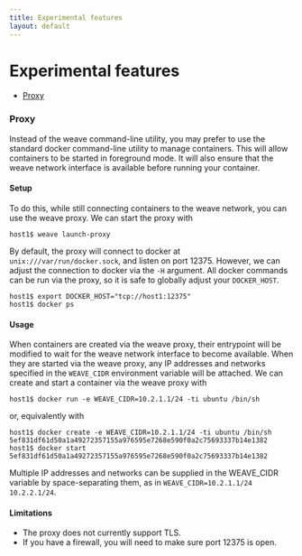 ```yaml
---
title: Experimental features
layout: default
---
```


# Experimental features

 * [Proxy](#proxy)

### <a name="proxy"></a>Proxy

Instead of the weave command-line utility, you may prefer to use the standard
docker command-line utility to manage containers. This will allow containers to
be started in foreground mode. It will also ensure that the weave network
interface is available before running your container.

#### Setup

To do this, while still connecting containers to the weave network, you can use
the weave proxy. We can start the proxy with

    host1$ weave launch-proxy

By default, the proxy will connect to docker at `unix:///var/run/docker.sock`,
and listen on port 12375. However, we can adjust the connection to docker via
the `-H` argument. All docker commands can be run via the proxy, so it is safe
to globally adjust your `DOCKER_HOST`.

    host1$ export DOCKER_HOST="tcp://host1:12375"
    host1$ docker ps

#### Usage

When containers are created via the weave proxy, their entrypoint will be
modified to wait for the weave network interface to become available. When they are
started via the weave proxy, any IP addresses and networks specified in the
`WEAVE_CIDR` environment variable will be attached. We can create and start a
container via the weave proxy with

    host1$ docker run -e WEAVE_CIDR=10.2.1.1/24 -ti ubuntu /bin/sh

or, equivalently with

    host1$ docker create -e WEAVE_CIDR=10.2.1.1/24 -ti ubuntu /bin/sh
    5ef831df61d50a1a49272357155a976595e7268e590f0a2c75693337b14e1382
    host1$ docker start 5ef831df61d50a1a49272357155a976595e7268e590f0a2c75693337b14e1382

Multiple IP addresses and networks can be supplied in the WEAVE_CIDR variable by space-separating them, as in `WEAVE_CIDR=10.2.1.1/24 10.2.2.1/24`.

#### Limitations

* The proxy does not currently support TLS.
* If you have a firewall, you will need to make sure port 12375 is open.
